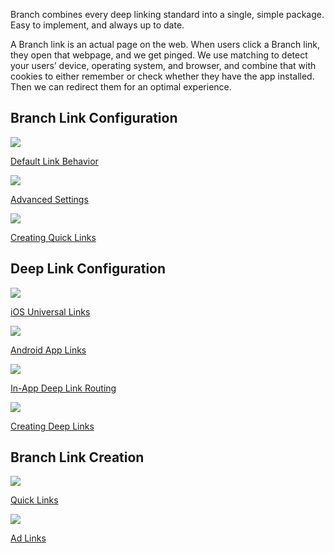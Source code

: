 Branch combines every deep linking standard into a single, simple package. Easy to implement, and always up to date.

A Branch link is an actual page on the web. When users click a Branch link, they open that webpage, and we get pinged. We use matching to detect your users’ device, operating system, and browser, and combine that with cookies to either remember or check whether they have the app installed. Then we can redirect them for an optimal experience.

## Branch Link Configuration
<!-- Link Configuration -->
<div class="nav-wrap flex-wrap">
  <a href="/ko/links/default-link-behavior/">
    <img src="../../../_assets/img/pages/links/basic-config.png" />
    <p>Default Link Behavior</p>
  </a>
  <a href="/ko/links/advanced-settings-configuration/">
    <img src="../../../_assets/img/pages/links/advanced-config.png" />
    <p>Advanced Settings</p>
  </a>
  <a href="/ko/links/quick-links/">
    <img src="../../../_assets/img/pages/links/create-link.png" />
    <p>Creating Quick Links</p>
  </a>
</div>
<!--/ Link Configuration -->

## Deep Link Configuration
<!-- Deep Links -->
<div class="nav-wrap flex-wrap">
  <a href="/ko/deep-linking/universal-links/">
		<img src="../../../_assets/img/pages/links/ios.png" />
		<p>iOS Universal Links</p>
	</a>
  <a href="/ko/deep-linking/android-app-links/">
    <img src="../../../_assets/img/pages/links/android.png" />
    <p>Android App Links</p>
  </a>
	<a href="/ko/deep-linking/routing/">
    <img src="../../../_assets/img/pages/links/in-app-routing.png" />
    <p>In-App Deep Link Routing</p>
  </a>
	<a href="/ko/links/integrate/">
		<img src="../../../_assets/img/pages/links/create-link.png" />
		<p>Creating Deep Links</p>
	</a>
</div>
<!--/ Deep Links -->

## Branch Link Creation
<!-- Branch Links -->
<div class="nav-wrap flex-wrap">
  <a href="/ko/links/quick-links/">
		<img src="../../../_assets/img/pages/links/create-link.png" />
		<p>Quick Links</p>
	</a>
  <a href="/ko/links/creating-ad-links/">
    <img src="../../../_assets/img/pages/links/create-link.png" />
    <p>Ad Links</p>
  </a>
</div>
<!--/ Deep Links -->

